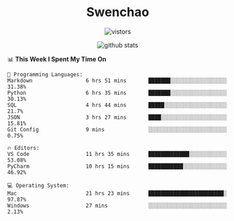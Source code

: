 <h1 align="center">Swenchao</h3>

<p align="center">
  <img src="https://visitor-badge.glitch.me/badge?page_id=Swenchao" alt="vistors" />
</p>

<p align="center">
  <img src="https://github-readme-stats.vercel.app/api?username=Swenchao&count_private=true&show_icons=true&theme=vue-dark&hide_title=true" alt="github stats" />
</p>

<!--START_SECTION:waka-->
📊 **This Week I Spent My Time On** 

```text
💬 Programming Languages: 
Markdown                 6 hrs 51 mins       ███████░░░░░░░░░░░░░░░░░░   31.38% 
Python                   6 hrs 35 mins       ███████░░░░░░░░░░░░░░░░░░   30.13% 
SQL                      4 hrs 44 mins       █████░░░░░░░░░░░░░░░░░░░░   21.7% 
JSON                     3 hrs 27 mins       ████░░░░░░░░░░░░░░░░░░░░░   15.81% 
Git Config               9 mins              ░░░░░░░░░░░░░░░░░░░░░░░░░   0.75%

🔥 Editors: 
VS Code                  11 hrs 35 mins      █████████████░░░░░░░░░░░░   53.08% 
PyCharm                  10 hrs 15 mins      ███████████░░░░░░░░░░░░░░   46.92%

💻 Operating System: 
Mac                      21 hrs 23 mins      ████████████████████████░   97.87% 
Windows                  27 mins             ░░░░░░░░░░░░░░░░░░░░░░░░░   2.13%

```


<!--END_SECTION:waka-->
